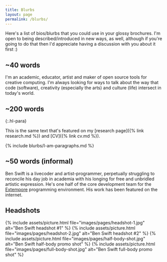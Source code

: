 ```yaml
---
title: Blurbs
layout: page
permalink: /blurbs/
---
```


Here's a list of bios/blurbs that you could use in your glossy brochures. I'm
open to being described/introduced in new ways, as well, although if you're
going to do that then I'd appreciate having a discussion with you about it first
:)

## ~40 words

I'm an academic, educator, artist and maker of open source tools for creative
computing. I'm always looking for ways to talk about the way that code
(software), creativity (especially the arts) and culture (life) intersect in
today's world.

## ~200 words

{:.hl-para}

This is the same text that's featured on my [research page]({% link research.md
%}) and [CV]({% link cv.md %}).

{% include blurbs/I-am-paragraphs.md %}

## ~50 words (informal)

Ben Swift is a livecoder and artist-programmer, perpetually struggling to
reconcile his day job in academia with his longing for free and unbridled
artistic expression. He's one half of the core development team for the
[Extempore](https://github.com/digego/extempore) programming environment. His
work has been featured on the internet.

## Headshots

{% include assets/picture.html file="images/pages/headshot-1.jpg" alt="Ben Swift headshot #1" %}
{% include assets/picture.html file="images/pages/headshot-2.jpg" alt="Ben Swift headshot #2" %}
{% include assets/picture.html file="images/pages/half-body-shot.jpg" alt="Ben Swift half-body promo shot" %}
{% include assets/picture.html file="images/pages/full-body-shot.jpg" alt="Ben Swift full-body promo shot" %}

